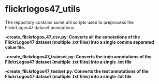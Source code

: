 # flickrlogos47_utils
The repository contains some util scripts used to preprocess the FlickrLogos47 dataset annotations.

**-create_flickrlogos_47_csv.py: Converts all the annotations of the FlickrLogos47 dataset (multiple .txt files) into a single comma separated value file.**

**-create_flickrlogos47_trainset.py: Converts the train annotations of the FlickrLogos47 dataset (multiple .txt files) into a single .txt file**

**-create_flickrlogos47_testset.py: Converts the test annotations of the FlickrLogos47 dataset (multiple .txt files) into a single .txt file**
